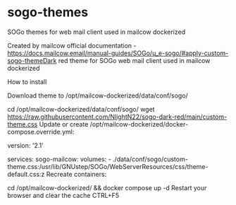 # sogo-themes
SOGo themes for web mail client used in mailcow dockerized

Created by mailcow official documentation - https://docs.mailcow.email/manual-guides/SOGo/u_e-sogo/#apply-custom-sogo-themeDark red theme for SOGo web mail client used in mailcow dockerized

How to install

Download theme to /opt/mailcow-dockerized/data/conf/sogo/

cd /opt/mailcow-dockerized/data/conf/sogo/
wget https://raw.githubusercontent.com/NlightN22/sogo-dark-red/main/custom-theme.css
Update or create /opt/mailcow-dockerized/docker-compose.override.yml:

version: '2.1'

services:
  sogo-mailcow:
    volumes:
      - ./data/conf/sogo/custom-theme.css:/usr/lib/GNUstep/SOGo/WebServerResources/css/theme-default.css:z
Recreate containers:

cd /opt/mailcow-dockerized/ && docker compose up -d
Restart your browser and clear the cache CTRL+F5
